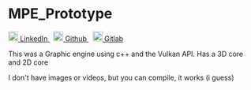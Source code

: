 # MPE_Prototype

<p>
  <a href="https://www.linkedin.com/in/yairama/" rel="nofollow noreferrer">
    <img src="https://i.stack.imgur.com/gVE0j.png" alt="linkedin" class="icon" width="20" height="20"> LinkedIn
  </a> &nbsp; 
  <a href="https://github.com/Yairama" rel="nofollow noreferrer">
    <img src="https://github.githubassets.com/images/modules/logos_page/GitHub-Mark.png" alt="github" class="icon" width="20" height="20"> Github
  </a> &nbsp; 
  <a href="https://github.com/Yairama" rel="nofollow noreferrer">
    <img src="https://cdn-icons-png.flaticon.com/512/5968/5968853.png" alt="gitlab" class="icon" width="20" height="20"> Gitlab
  </a>
</p>

This was a Graphic engine using c++ and the Vulkan API. Has a 3D core and 2D core

I don't have images or videos, but you can compile, it works (i guess)